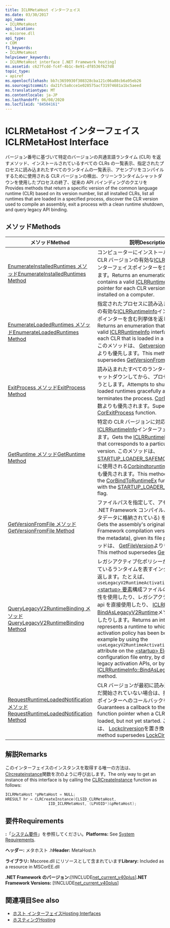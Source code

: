 ```yaml
---
title: ICLRMetaHost インターフェイス
ms.date: 03/30/2017
api_name:
- ICLRMetaHost
api_location:
- mscoree.dll
api_type:
- COM
f1_keywords:
- ICLRMetaHost
helpviewer_keywords:
- ICLRMetaHost interface [.NET Framework hosting]
ms.assetid: c627fcdd-fc4f-4b1c-8e91-df8536f627d8
topic_type:
- apiref
ms.openlocfilehash: bb7c3659930f308328cba121c06a88cb6a95eb26
ms.sourcegitcommit: da21fc5a8cce1e028575acf31974681a1bc5aeed
ms.translationtype: MT
ms.contentlocale: ja-JP
ms.lasthandoff: 06/08/2020
ms.locfileid: "84504161"
---
```

# <a name="iclrmetahost-interface"></a><span data-ttu-id="59f91-102">ICLRMetaHost インターフェイス</span><span class="sxs-lookup"><span data-stu-id="59f91-102">ICLRMetaHost Interface</span></span>
<span data-ttu-id="59f91-103">バージョン番号に基づいて特定のバージョンの共通言語ランタイム (CLR) を返すメソッド、インストールされているすべての CLRs の一覧表示、指定されたプロセスに読み込まれたすべてのランタイムの一覧表示、アセンブリをコンパイルするために使用される CLR バージョンの検出、クリーンランタイムシャットダウンを使用したプロセスの終了、従来の API バインディングのクエリを</span><span class="sxs-lookup"><span data-stu-id="59f91-103">Provides methods that return a specific version of the common language runtime (CLR) based on its version number, list all installed CLRs, list all runtimes that are loaded in a specified process, discover the CLR version used to compile an assembly, exit a process with a clean runtime shutdown, and query legacy API binding.</span></span>  
  
## <a name="methods"></a><span data-ttu-id="59f91-104">メソッド</span><span class="sxs-lookup"><span data-stu-id="59f91-104">Methods</span></span>  
  
|<span data-ttu-id="59f91-105">メソッド</span><span class="sxs-lookup"><span data-stu-id="59f91-105">Method</span></span>|<span data-ttu-id="59f91-106">説明</span><span class="sxs-lookup"><span data-stu-id="59f91-106">Description</span></span>|  
|------------|-----------------|  
|[<span data-ttu-id="59f91-107">EnumerateInstalledRuntimes メソッド</span><span class="sxs-lookup"><span data-stu-id="59f91-107">EnumerateInstalledRuntimes Method</span></span>](iclrmetahost-enumerateinstalledruntimes-method.md)|<span data-ttu-id="59f91-108">コンピューターにインストールされている各 CLR バージョンの有効な[ICLRRuntimeInfo](iclrruntimeinfo-interface.md)インターフェイスポインターを含む列挙を返します。</span><span class="sxs-lookup"><span data-stu-id="59f91-108">Returns an enumeration that contains a valid [ICLRRuntimeInfo](iclrruntimeinfo-interface.md) interface pointer for each CLR version that is installed on a computer.</span></span>|  
|[<span data-ttu-id="59f91-109">EnumerateLoadedRuntimes メソッド</span><span class="sxs-lookup"><span data-stu-id="59f91-109">EnumerateLoadedRuntimes Method</span></span>](iclrmetahost-enumerateloadedruntimes-method.md)|<span data-ttu-id="59f91-110">指定されたプロセスに読み込まれる各 CLR の有効な[ICLRRuntimeInfo](iclrruntimeinfo-interface.md)インターフェイスポインターを含む列挙体を返します。</span><span class="sxs-lookup"><span data-stu-id="59f91-110">Returns an enumeration that contains a valid [ICLRRuntimeInfo](iclrruntimeinfo-interface.md) interface pointer for each CLR that is loaded in a given process.</span></span> <span data-ttu-id="59f91-111">このメソッドは、 [Getversionfromprocess](getversionfromprocess-function.md)よりも優先します。</span><span class="sxs-lookup"><span data-stu-id="59f91-111">This method supersedes [GetVersionFromProcess](getversionfromprocess-function.md).</span></span>|  
|[<span data-ttu-id="59f91-112">ExitProcess メソッド</span><span class="sxs-lookup"><span data-stu-id="59f91-112">ExitProcess Method</span></span>](iclrmetahost-exitprocess-method.md)|<span data-ttu-id="59f91-113">読み込まれたすべてのランタイムを正常にシャットダウンしてから、プロセスを終了しようとします。</span><span class="sxs-lookup"><span data-stu-id="59f91-113">Attempts to shut down all loaded runtimes gracefully and then terminates the process.</span></span> <span data-ttu-id="59f91-114">[CorExitProcess](corexitprocess-function.md)関数よりも優先されます。</span><span class="sxs-lookup"><span data-stu-id="59f91-114">Supersedes the [CorExitProcess](corexitprocess-function.md) function.</span></span>|  
|[<span data-ttu-id="59f91-115">GetRuntime メソッド</span><span class="sxs-lookup"><span data-stu-id="59f91-115">GetRuntime Method</span></span>](iclrmetahost-getruntime-method.md)|<span data-ttu-id="59f91-116">特定の CLR バージョンに対応する[ICLRRuntimeInfo](iclrruntimeinfo-interface.md)インターフェイスを取得します。</span><span class="sxs-lookup"><span data-stu-id="59f91-116">Gets the [ICLRRuntimeInfo](iclrruntimeinfo-interface.md) interface that corresponds to a particular CLR version.</span></span> <span data-ttu-id="59f91-117">このメソッドは、 [STARTUP_LOADER_SAFEMODE](startup-flags-enumeration.md)フラグと共に使用される[Corbindtoruntimeex](corbindtoruntimeex-function.md)関数よりも優先されます。</span><span class="sxs-lookup"><span data-stu-id="59f91-117">This method supersedes the [CorBindToRuntimeEx](corbindtoruntimeex-function.md) function used with the [STARTUP_LOADER_SAFEMODE](startup-flags-enumeration.md) flag.</span></span>|  
|[<span data-ttu-id="59f91-118">GetVersionFromFile メソッド</span><span class="sxs-lookup"><span data-stu-id="59f91-118">GetVersionFromFile Method</span></span>](iclrmetahost-getversionfromfile-method.md)|<span data-ttu-id="59f91-119">ファイルパスを指定して、アセンブリの元の .NET Framework コンパイルバージョン (メタデータに格納されている) を取得します。</span><span class="sxs-lookup"><span data-stu-id="59f91-119">Gets the assembly's original .NET Framework compilation version (stored in the metadata), given its file path.</span></span> <span data-ttu-id="59f91-120">このメソッドは、 [GetFileVersion](getfileversion-function.md)よりも優先します。</span><span class="sxs-lookup"><span data-stu-id="59f91-120">This method supersedes [GetFileVersion](getfileversion-function.md).</span></span>|  
|[<span data-ttu-id="59f91-121">QueryLegacyV2RuntimeBinding メソッド</span><span class="sxs-lookup"><span data-stu-id="59f91-121">QueryLegacyV2RuntimeBinding Method</span></span>](iclrmetahost-querylegacyv2runtimebinding-method.md)|<span data-ttu-id="59f91-122">レガシアクティブ化ポリシーがバインドされているランタイムを表すインターフェイスを返します。たとえば、 `useLegacyV2RuntimeActivationPolicy` [ \<startup> 要素](../../configure-apps/file-schema/startup/startup-element.md)構成ファイルのエントリで属性を使用したり、レガシアクティベーション api を直接使用したり、 [ICLRRuntimeInfo:: BindAsLegacyV2Runtime](iclrruntimeinfo-bindaslegacyv2runtime-method.md)メソッドを呼び出したりします。</span><span class="sxs-lookup"><span data-stu-id="59f91-122">Returns an interface that represents a runtime to which legacy activation policy has been bound, for example by using the `useLegacyV2RuntimeActivationPolicy` attribute on the [\<startup> Element](../../configure-apps/file-schema/startup/startup-element.md) configuration file entry, by direct use of the legacy activation APIs, or by calling the [ICLRRuntimeInfo::BindAsLegacyV2Runtime](iclrruntimeinfo-bindaslegacyv2runtime-method.md) method.</span></span>|  
|[<span data-ttu-id="59f91-123">RequestRuntimeLoadedNotification メソッド</span><span class="sxs-lookup"><span data-stu-id="59f91-123">RequestRuntimeLoadedNotification Method</span></span>](iclrmetahost-requestruntimeloadednotification-method.md)|<span data-ttu-id="59f91-124">CLR バージョンが最初に読み込まれたが、まだ開始されていない場合は、指定された関数ポインターへのコールバックを保証します。</span><span class="sxs-lookup"><span data-stu-id="59f91-124">Guarantees a callback to the specified function pointer when a CLR version is first loaded, but not yet started.</span></span> <span data-ttu-id="59f91-125">このメソッドは、 [Lockclrversion](lockclrversion-function.md)を置き換えます。</span><span class="sxs-lookup"><span data-stu-id="59f91-125">This method supersedes [LockClrVersion](lockclrversion-function.md)</span></span>|  
  
## <a name="remarks"></a><span data-ttu-id="59f91-126">解説</span><span class="sxs-lookup"><span data-stu-id="59f91-126">Remarks</span></span>  
 <span data-ttu-id="59f91-127">このインターフェイスのインスタンスを取得する唯一の方法は、 [Clrcreateinstance](clrcreateinstance-function.md)関数を次のように呼び出します。</span><span class="sxs-lookup"><span data-stu-id="59f91-127">The only way to get an instance of this interface is by calling the [CLRCreateInstance](clrcreateinstance-function.md) function as follows:</span></span>  
  
```cpp  
ICLRMetaHost *pMetaHost = NULL;  
HRESULT hr = CLRCreateInstance(CLSID_CLRMetaHost,  
                   IID_ICLRMetaHost, (LPVOID*)&pMetaHost);  
```  
  
## <a name="requirements"></a><span data-ttu-id="59f91-128">要件</span><span class="sxs-lookup"><span data-stu-id="59f91-128">Requirements</span></span>  
 <span data-ttu-id="59f91-129">**:**「[システム要件](../../get-started/system-requirements.md)」を参照してください。</span><span class="sxs-lookup"><span data-stu-id="59f91-129">**Platforms:** See [System Requirements](../../get-started/system-requirements.md).</span></span>  
  
 <span data-ttu-id="59f91-130">**ヘッダー:** メタホスト .h</span><span class="sxs-lookup"><span data-stu-id="59f91-130">**Header:** MetaHost.h</span></span>  
  
 <span data-ttu-id="59f91-131">**ライブラリ:** Mscoree.dll にリソースとして含まれています</span><span class="sxs-lookup"><span data-stu-id="59f91-131">**Library:** Included as a resource in MSCorEE.dll</span></span>  
  
 <span data-ttu-id="59f91-132">**.NET Framework のバージョン:**[!INCLUDE[net_current_v40plus](../../../../includes/net-current-v40plus-md.md)]</span><span class="sxs-lookup"><span data-stu-id="59f91-132">**.NET Framework Versions:** [!INCLUDE[net_current_v40plus](../../../../includes/net-current-v40plus-md.md)]</span></span>  
  
## <a name="see-also"></a><span data-ttu-id="59f91-133">関連項目</span><span class="sxs-lookup"><span data-stu-id="59f91-133">See also</span></span>

- [<span data-ttu-id="59f91-134">ホスト インターフェイス</span><span class="sxs-lookup"><span data-stu-id="59f91-134">Hosting Interfaces</span></span>](hosting-interfaces.md)
- [<span data-ttu-id="59f91-135">ホスティング</span><span class="sxs-lookup"><span data-stu-id="59f91-135">Hosting</span></span>](index.md)
